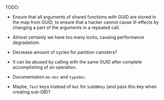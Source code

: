 TODO:

- Ensure that all arguments of shared functions with GUID are stored
  in the map from GUID, to ensure that a hacker cannot cause ill-effects
  by changing a part of the arguments in a repeated call.

- Almost certainly we have too many locks, causing performance degradatiom.

- Decrease amount of cycles for partition canisters?

- It can be abused by calling with the same GUID after complete accomplishing
  of an operation.

- Documentation `mo-doc` and `typedoc`.

- Maybe, `Text` keys instead of `Nat` for `SubDBKey` (and pass this key when creating sub-DB)?